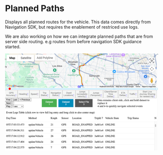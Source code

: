 # Planned Paths

Displays all planned routes for the vehicle.
This data comes directly from Navigation SDK, but requires the enablement of restriced use logs.

We are also working on how we can integrate planned paths that are from server side routing. e.g routes from before navigation SDK guidance started.

![Screenshot](screenshots/planned_paths.png)
